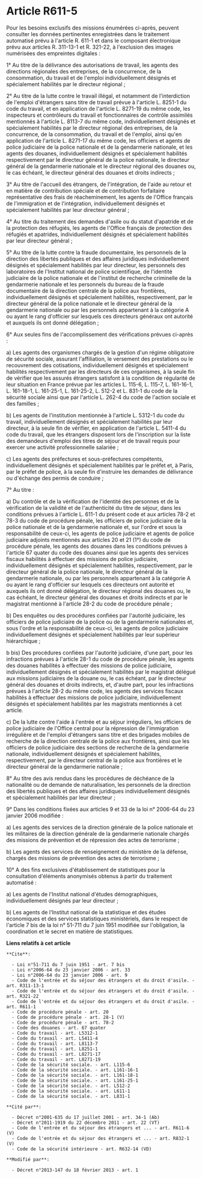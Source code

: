# Article R611-5

Pour les besoins exclusifs des missions énumérées ci-après, peuvent consulter les données pertinentes enregistrées dans le
traitement automatisé prévu à l'article R. 611-1 et dans le composant électronique prévu aux articles R. 311-13-1 et R.
321-22, à l'exclusion des images numérisées des empreintes digitales : 

1° Au titre de la délivrance des autorisations de travail, les agents des directions régionales des entreprises, de la
concurrence, de la consommation, du travail et de l'emploi individuellement désignés et spécialement habilités par le
directeur régional ; 

2° Au titre de la lutte contre le travail illégal, et notamment de l'interdiction de l'emploi d'étrangers sans titre de
travail prévue à l'article L. 8251-1 du code du travail, et en application de l'article L. 8271-19 du même code, les
inspecteurs et contrôleurs du travail et fonctionnaires de contrôle assimilés mentionnés à l'article L. 8113-7 du même code,
individuellement désignés et spécialement habilités par le directeur régional des entreprises, de la concurrence, de la
consommation, du travail et de l'emploi, ainsi qu'en application de l'article L. 8271-17 du même code, les officiers et
agents de police judiciaire de la police nationale et de la gendarmerie nationale, et les agents des douanes,
individuellement désignés et spécialement habilités respectivement par le directeur général de la police nationale, le
directeur général de la gendarmerie nationale et le directeur régional des douanes ou, le cas échéant, le directeur général
des douanes et droits indirects ; 

3° Au titre de l'accueil des étrangers, de l'intégration, de l'aide au retour et en matière de contribution spéciale et de
contribution forfaitaire représentative des frais de réacheminement, les agents de l'Office français de l'immigration et de
l'intégration, individuellement désignés et spécialement habilités par leur directeur général ; 

4° Au titre du traitement des demandes d'asile ou du statut d'apatride et de la protection des réfugiés, les agents de
l'Office français de protection des réfugiés et apatrides, individuellement désignés et spécialement habilités par leur
directeur général ; 

5° Au titre de la lutte contre la fraude documentaire, les personnels de la direction des libertés publiques et des affaires
juridiques individuellement désignés et spécialement habilités par leur directeur, les personnels des laboratoires de
l'Institut national de police scientifique, de l'identité judiciaire de la police nationale et de l'institut de recherche
criminelle de la gendarmerie nationale et les personnels du bureau de la fraude documentaire de la direction centrale de la
police aux frontières, individuellement désignés et spécialement habilités, respectivement, par le directeur général de la
police nationale et le directeur général de la gendarmerie nationale ou par les personnels appartenant à la catégorie A ou
ayant le rang d'officier sur lesquels ces directeurs généraux ont autorité et auxquels ils ont donné délégation ; 

6° Aux seules fins de l'accomplissement des vérifications prévues ci-après : 

a) Les agents des organismes chargés de la gestion d'un régime obligatoire de sécurité sociale, assurant l'affiliation, le
versement des prestations ou le recouvrement des cotisations, individuellement désignés et spécialement habilités
respectivement par les directeurs de ces organismes, à la seule fin de vérifier que les assurés étrangers satisfont à la
condition de régularité de leur situation en France prévue par les articles L. 115-6, L. 115-7, 
L. 161-16-1, L. 161-18-1, L. 161-25-1, L. 161-25-2, L. 512-2 et L. 831-1 du code de la sécurité sociale ainsi que par
l'article L. 262-4 du code de l'action sociale et des familles ; 

b) Les agents de l'institution mentionnée à l'article L. 5312-1 du code du travail, individuellement désignés et spécialement
habilités par leur directeur, à la seule fin de vérifier, en application de l'article L. 5411-4 du code du travail, que les
étrangers disposent lors de l'inscription sur la liste des demandeurs d'emploi des titres de séjour et de travail requis pour
exercer une activité professionnelle salariée ; 

c) Les agents des préfectures et sous-préfectures compétents, individuellement désignés et spécialement habilités par le
préfet et, à Paris, par le préfet de police, à la seule fin d'instruire les demandes de délivrance ou d'échange des permis de
conduire ; 

7° Au titre : 

a) Du contrôle et de la vérification de l'identité des personnes et de la vérification de la validité et de l'authenticité du
titre de séjour, dans les conditions prévues à l'article L. 611-1 du présent code et aux articles 78-2 et 78-3 du code de
procédure pénale, les officiers de police judiciaire de la police nationale et de la gendarmerie nationale et, sur l'ordre et
sous la responsabilité de ceux-ci, les agents de police judiciaire et agents de police judiciaire adjoints mentionnés aux
articles 20 et 21 (1°) du code de procédure pénale, les agents des douanes dans les conditions prévues à l'article 67 quater
du code des douanes ainsi que les agents des services fiscaux habilités à effectuer des missions de police judiciaire,
individuellement désignés et spécialement habilités, respectivement, par le directeur général de la police nationale, le
directeur général de la gendarmerie nationale, ou par les personnels appartenant à la catégorie A ou ayant le rang d'officier
sur lesquels ces directeurs ont autorité et auxquels ils ont donné délégation, le directeur régional des douanes ou, le cas
échéant, le directeur général des douanes et droits indirects et par le magistrat mentionné à l'article 28-2 du code de
procédure pénale ; 

b) Des enquêtes ou des procédures confiées par l'autorité judiciaire, les officiers de police judiciaire de la police ou de
la gendarmerie nationales et, sous l'ordre et la responsabilité de ceux-ci, les agents de police judiciaire individuellement
désignés et spécialement habilités par leur supérieur hiérarchique ; 

b bis) Des procédures confiées par l'autorité judiciaire, d'une part, pour les infractions prévues à l'article 28-1 du code
de procédure pénale, les agents des douanes habilités à effectuer des missions de police judiciaire, individuellement
désignés et spécialement habilités par le magistrat délégué aux missions judiciaires de la douane ou, le cas échéant, par le
directeur général des douanes et droits indirects, et, d'autre part, pour les infractions prévues à l'article 28-2 du même
code, les agents des services fiscaux habilités à effectuer des missions de police judiciaire, individuellement désignés et
spécialement habilités par les magistrats mentionnés à cet article. 

c) De la lutte contre l'aide à l'entrée et au séjour irréguliers, les officiers de police judiciaire de l'Office central pour
la répression de l'immigration irrégulière et de l'emploi d'étrangers sans titre et des brigades mobiles de recherche de la
direction centrale de la police aux frontières, ainsi que les officiers de police judiciaire des sections de recherche de la
gendarmerie nationale, individuellement désignés et spécialement habilités, respectivement, par le directeur central de la
police aux frontières et le directeur général de la gendarmerie nationale ; 

8° Au titre des avis rendus dans les procédures de déchéance de la nationalité ou de demande de naturalisation, les
personnels de la direction des libertés publiques et des affaires juridiques individuellement désignés et spécialement
habilités par leur directeur ; 

9° Dans les conditions fixées aux articles 9 et 33 de la loi n° 2006-64 du 23 janvier 2006 modifiée : 

a) Les agents des services de la direction générale de la police nationale et les militaires de la direction générale de la
gendarmerie nationale chargés des missions de prévention et de répression des actes de terrorisme ; 

b) Les agents des services de renseignement du ministère de la défense, chargés des missions de prévention des actes de
terrorisme ; 

10° A des fins exclusives d'établissement de statistiques pour la consultation d'éléments anonymisés obtenus à partir du
traitement automatisé : 

a) Les agents de l'Institut national d'études démographiques, individuellement désignés par leur directeur ; 

b) Les agents de l'Institut national de la statistique et des études économiques et des services statistiques ministériels,
dans le respect de l'article 7 bis de la loi n° 51-711 du 7 juin 1951 modifiée sur l'obligation, la coordination et le secret
en matière de statistiques.

**Liens relatifs à cet article**

	**Cite**:

	  - Loi n°51-711 du 7 juin 1951 - art. 7 bis
	  - Loi n°2006-64 du 23 janvier 2006 - art. 33
	  - Loi n°2006-64 du 23 janvier 2006 - art. 9
	  - Code de l'entrée et du séjour des étrangers et du droit d'asile. - art. R311-13-1
	  - Code de l'entrée et du séjour des étrangers et du droit d'asile. - art. R321-22
	  - Code de l'entrée et du séjour des étrangers et du droit d'asile. - art. R611-1
	  - Code de procédure pénale - art. 20
	  - Code de procédure pénale - art. 28-1 (V)
	  - Code de procédure pénale - art. 78-2
	  - Code des douanes - art. 67 quater
	  - Code du travail - art. L5312-1
	  - Code du travail - art. L5411-4
	  - Code du travail - art. L8113-7
	  - Code du travail - art. L8251-1
	  - Code du travail - art. L8271-17
	  - Code du travail - art. L8271-19
	  - Code de la sécurité sociale. - art. L115-6
	  - Code de la sécurité sociale. - art. L161-16-1
	  - Code de la sécurité sociale. - art. L161-18-1
	  - Code de la sécurité sociale. - art. L161-25-1
	  - Code de la sécurité sociale. - art. L512-2
	  - Code de la sécurité sociale. - art. L611-1
	  - Code de la sécurité sociale. - art. L831-1

	**Cité par**:

	  - Décret n°2001-635 du 17 juillet 2001 - art. 34-1 (Ab)
	  - Décret n°2011-1919 du 22 décembre 2011 - art. 22 (VT)
	  - Code de l'entrée et du séjour des étrangers et ... - art. R611-6 (V)
	  - Code de l'entrée et du séjour des étrangers et ... - art. R832-1 (V)
	  - Code de la sécurité intérieure - art. R632-14 (VD)

	**Modifié par**:

	  - Décret n°2013-147 du 18 février 2013 - art. 1
